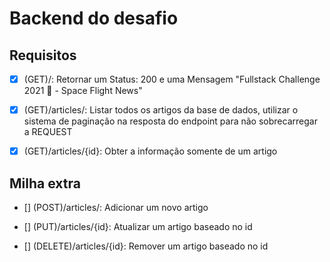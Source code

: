 # Backend do desafio
## Requisitos
- [x] (GET)/:  Retornar um Status: 200 e uma Mensagem "Fullstack Challenge 2021 🏅 - Space Flight News"

- [x] (GET)/articles/:   Listar todos os artigos da base de dados, utilizar o sistema de paginação na resposta do endpoint para não sobrecarregar a REQUEST

- [x] (GET)/articles/{id}: Obter a informação somente de um artigo

## Milha extra
- [] (POST)/articles/: Adicionar um novo artigo

- [] (PUT)/articles/{id}: Atualizar um artigo baseado no id

- [] (DELETE)/articles/{id}: Remover um artigo baseado no id